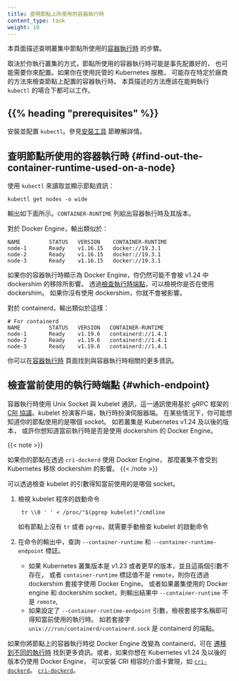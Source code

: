 ```yaml
---
title: 查明節點上所使用的容器執行時
content_type: task
weight: 10
---
```

<!--
title: Find Out What Container Runtime is Used on a Node
content_type: task
reviewers:
- SergeyKanzhelev
weight: 10
-->

<!-- overview -->

<!--
This page outlines steps to find out what [container runtime](/docs/setup/production-environment/container-runtimes/)
the nodes in your cluster use.
-->
本頁面描述查明叢集中節點所使用的[容器執行時](/zh-cn/docs/setup/production-environment/container-runtimes/)
的步驟。

<!--
Depending on the way you run your cluster, the container runtime for the nodes may
have been pre-configured or you need to configure it. If you're using a managed
Kubernetes service, there might be vendor-specific ways to check what container runtime is
configured for the nodes. The method described on this page should work whenever
the execution of `kubectl` is allowed.
-->
取決於你執行叢集的方式，節點所使用的容器執行時可能是事先配置好的，
也可能需要你來配置。如果你在使用託管的 Kubernetes 服務，
可能存在特定於廠商的方法來檢查節點上配置的容器執行時。
本頁描述的方法應該在能夠執行 `kubectl` 的場合下都可以工作。

## {{% heading "prerequisites" %}}

<!--
Install and configure `kubectl`. See [Install Tools](/docs/tasks/tools/#kubectl) section for details.
-->
安裝並配置 `kubectl`。參見[安裝工具](/zh-cn/docs/tasks/tools/#kubectl) 節瞭解詳情。

<!--
## Find out the container runtime used on a Node

Use `kubectl` to fetch and show node information:
-->
## 查明節點所使用的容器執行時 {#find-out-the-container-runtime-used-on-a-node}

使用 `kubectl` 來讀取並顯示節點資訊：

```shell
kubectl get nodes -o wide
```

<!--
The output is similar to the following. The column `CONTAINER-RUNTIME` outputs
the runtime and its version.

For Docker Engine, the output is similar to this:
-->
輸出如下面所示。`CONTAINER-RUNTIME` 列給出容器執行時及其版本。

對於 Docker Engine，輸出類似於：
```none
NAME         STATUS   VERSION    CONTAINER-RUNTIME
node-1       Ready    v1.16.15   docker://19.3.1
node-2       Ready    v1.16.15   docker://19.3.1
node-3       Ready    v1.16.15   docker://19.3.1
```
<!--
If your runtime shows as Docker Engine, you still might not be affected by the
removal of dockershim in Kubernetes v1.24. [Check the runtime
endpoint](#which-endpoint) to see if you use dockershim. If you don't use
dockershim, you aren't affected. 

For containerd, the output is similar to this:
-->
如果你的容器執行時顯示為 Docker Engine，你仍然可能不會被 v1.24 中 dockershim 的移除所影響。
透過[檢查執行時端點](#which-endpoint)，可以檢視你是否在使用 dockershim。
如果你沒有使用 dockershim，你就不會被影響。

對於 containerd，輸出類似於這樣：

```none
# For containerd
NAME         STATUS   VERSION   CONTAINER-RUNTIME
node-1       Ready    v1.19.6   containerd://1.4.1
node-2       Ready    v1.19.6   containerd://1.4.1
node-3       Ready    v1.19.6   containerd://1.4.1
```

<!--
Find out more information about container runtimes
on [Container Runtimes](/docs/setup/production-environment/container-runtimes/)
page.
-->
你可以在[容器執行時](/zh-cn/docs/setup/production-environment/container-runtimes/)
頁面找到與容器執行時相關的更多資訊。

<!--
## Find out what container runtime endpoint you use {#which-endpoint}
-->
## 檢查當前使用的執行時端點  {#which-endpoint}

<!--
The container runtime talks to the kubelet over a Unix socket using the [CRI
protocol](/docs/concepts/architecture/cri/), which is based on the gRPC
framework. The kubelet acts as a client, and the runtime acts as the server.
In some cases, you might find it useful to know which socket your nodes use. For
example, with the removal of dockershim in Kubernetes v1.24 and later, you might
want to know whether you use Docker Engine with dockershim.
-->

容器執行時使用 Unix Socket 與 kubelet 通訊，這一通訊使用基於 gRPC 框架的
[CRI 協議](/zh-cn/docs/concepts/architecture/cri/)。kubelet 扮演客戶端，執行時扮演伺服器端。
在某些情況下，你可能想知道你的節點使用的是哪個 socket。
如若叢集是 Kubernetes v1.24 及以後的版本，
或許你想知道當前執行時是否是使用 dockershim 的 Docker Engine。

{{< note >}}
<!--
If you currently use Docker Engine in your nodes with `cri-dockerd`, you aren't
affected by the dockershim removal.
-->
如果你的節點在透過 `cri-dockerd` 使用 Docker Engine，
那麼叢集不會受到 Kubernetes 移除 dockershim 的影響。
{{< /note >}}

<!--
You can check which socket you use by checking the kubelet configuration on your
nodes.
-->
可以透過檢查 kubelet 的引數得知當前使用的是哪個 socket。

<!--
1.  Read the starting commands for the kubelet process:

    ```
    tr \\0 ' ' < /proc/"$(pgrep kubelet)"/cmdline
    ```
    If you don't have `tr` or `pgrep`, check the command line for the kubelet
    process manually.
-->
1. 檢視 kubelet 程序的啟動命令

   ```
    tr \\0 ' ' < /proc/"$(pgrep kubelet)"/cmdline
   ```
   如有節點上沒有 `tr` 或者 `pgrep`，就需要手動檢查 kubelet 的啟動命令

<!--
1.  In the output, look for the `--container-runtime` flag and the
    `--container-runtime-endpoint` flag.

    *   If your nodes use Kubernetes v1.23 and earlier and these flags aren't
        present or if the `--container-runtime` flag is not `remote`,
        you use the dockershim socket with Docker Engine.
    *   If the `--container-runtime-endpoint` flag is present, check the socket
        name to find out which runtime you use. For example,
        `unix:///run/containerd/containerd.sock` is the containerd endpoint.
-->
2. 在命令的輸出中，查詢 `--container-runtime` 和 `--container-runtime-endpoint` 標誌。

   * 如果 Kubernetes 叢集版本是 v1.23 或者更早的版本，並且這兩個引數不存在，
      或者 `container-runtime` 標誌值不是 `remote`，則你在透過 dockershim 套接字使用
      Docker Engine。
     或者如果叢集使用的 Docker engine 和 dockershim socket，則輸出結果中 `--container-runtime` 不是 `remote`,
   * 如果設定了 `--container-runtime-endpoint` 引數，檢視套接字名稱即可得知當前使用的執行時。
     如若套接字 `unix:///run/containerd/containerd.sock` 是 containerd 的端點。

<!--
If you want to change the Container Runtime on a Node from Docker Engine to containerd,
you can find out more information on [migrating from Docker Engine to  containerd](/docs/tasks/administer-cluster/migrating-from-dockershim/change-runtime-containerd/),
or, if you want to continue using Docker Engine in v1.24 and later, migrate to a
CRI-compatible adapter like [`cri-dockerd`](https://github.com/Mirantis/cri-dockerd).
-->
如果你將節點上的容器執行時從 Docker Engine 改變為 containerd，可在
[遷移到不同的執行時](/zh-cn/docs/tasks/administer-cluster/migrating-from-dockershim/change-runtime-containerd/)
找到更多資訊。或者，如果你想在 Kubernetes v1.24 及以後的版本仍使用 Docker Engine，
可以安裝 CRI 相容的介面卡實現，如 [`cri-dockerd`](https://github.com/Mirantis/cri-dockerd)。
[`cri-dockerd`](https://github.com/Mirantis/cri-dockerd)。

